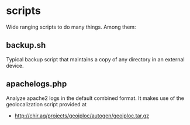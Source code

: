 # scripts
Wide ranging scripts to do many things. Among them:

## backup.sh
Typical backup script that maintains a copy of any directory in an external device.

## apachelogs.php
Analyze apache2 logs in the default combined format. It makes use of the geolocalization script provided at
  * http://chir.ag/projects/geoiploc/autogen/geoiploc.tar.gz

